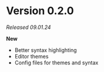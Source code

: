 <!-- # Version 0.3.0 (in )

**New**

- Undo/Redo

<br> -->

# Version 0.2.0

_Released 09.01.24_

**New**

- Better syntax highlighting
- Editor themes
- Config files for themes and syntax

